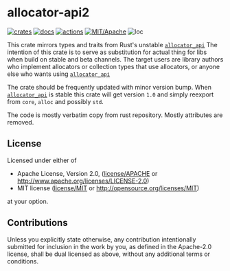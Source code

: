 # allocator-api2

[![crates](https://img.shields.io/crates/v/allocator-api2.svg?style=for-the-badge&label=allocator-api2)](https://crates.io/crates/allocator-api2)
[![docs](https://img.shields.io/badge/docs.rs-allocator--api2-66c2a5?style=for-the-badge&labelColor=555555&logoColor=white)](https://docs.rs/allocator-api2)
[![actions](https://img.shields.io/github/actions/workflow/status/zakarumych/allocator-api2/badge.yml?branch=master&style=for-the-badge)](https://github.com/zakarumych/allocator-api2/actions/workflows/badge.yml)
[![MIT/Apache](https://img.shields.io/badge/license-MIT%2FApache-blue.svg?style=for-the-badge)](COPYING)
![loc](https://img.shields.io/tokei/lines/github/zakarumych/allocator-api2?style=for-the-badge)

This crate mirrors types and traits from Rust's unstable [`allocator_api`]
The intention of this crate is to serve as substitution for actual thing
for libs when build on stable and beta channels.
The target users are library authors who implement allocators or collection types
that use allocators, or anyone else who wants using [`allocator_api`]

The crate should be frequently updated with minor version bump.
When [`allocator_api`] is stable this crate will get version `1.0` and simply
reexport from `core`, `alloc` and possibly `std`.

The code is mostly verbatim copy from rust repository.
Mostly attributes are removed.

[`allocator_api`]: https://doc.rust-lang.org/unstable-book/library-features/allocator-api.html

## License

Licensed under either of

* Apache License, Version 2.0, ([license/APACHE](license/APACHE) or http://www.apache.org/licenses/LICENSE-2.0)
* MIT license ([license/MIT](license/MIT) or http://opensource.org/licenses/MIT)

at your option.

## Contributions

Unless you explicitly state otherwise, any contribution intentionally submitted for inclusion in the work by you, as defined in the Apache-2.0 license, shall be dual licensed as above, without any additional terms or conditions.

